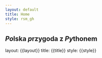 ```yaml
---
layout: default
title: Home
style: rsm_gh
---
```


## *Po*lska *p*rzygoda z *Py*thonem

layout: {{layout}}
title: {{title}}
style: {{style}}
